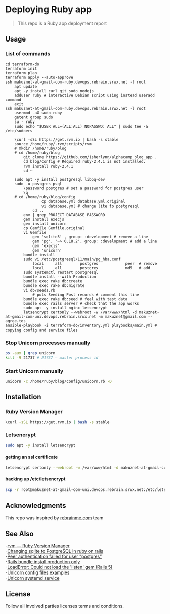 # Deploying Ruby app
> This repo is a Ruby app deployment report

## Usage  
### List of commands
```
cd terraform-do
terraform init
terraform plan
terraform apply --auto-approve
ssh makuznet-at-gmail-com-ruby.devops.rebrain.srwx.net -l root
    apt update
    apt -y install curl git sudo nodejs
    adduser ruby # interactive Debian script using instead useradd command
    exit
ssh makuznet-at-gmail-com-ruby.devops.rebrain.srwx.net -l root
    usermod -aG sudo ruby
    getent group sudo
    su - ruby
    sudo echo "$USER ALL=(ALL:ALL) NOPASSWD: ALL" | sudo tee -a /etc/sudoers

    \curl -sSL https://get.rvm.io | bash -s stable
    source /home/ruby/.rvm/scripts/rvm
    # mkdir /home/ruby/blog
    # cd /home/ruby/blog
        git clone https://github.com/1sherlynn/alphacamp_blog_app .
        cd blog/config # Required ruby-2.4.1 is not installed.
        rvm install ruby-2.4.1
        cd ~
    
    sudo apt -y install postgresql libpq-dev
    sudo -u postgres psql
        \password postgres # set a password for postgres user
        \q
    # cd /home/ruby/blog/config
                cp database.yml database.yml.original
                vi database.yml # change lite to postgresql        
            cd ..      
        env | grep PROJECT_DATABASE_PASSWORD
        gem install execjs
        gem install unicorn
        cp Gemfile Gemfile.original
        vi Gemfile
            gem 'sqlite3' , group: :development # remove a line
            gem 'pg', '~> 0.18.2', group: :development # add a line
            gem 'execjs'
            gem 'unicorn'
        bundle install
        sudo vi /etc/postgresql/11/main/pg_hba.conf
            local     all        postgres            peer  # remove
            local     all        postgres            md5   # add
        sudo systemctl restart postgresql
        bundle install --with Production
        bundle exec rake db:create
        bundle exec rake db:migrate
        vi db/seeds.rb
            # puts Seeding Post records # comment this line
        bundle exec rake db:seed # feel with test data
        bundle exec rails server # check that the app works
        sudo apt -y install nginx letsencrypt
        letsencrypt certonly --webroot -w /var/www/html -d makuznet-at-gmail-com-uni.devops.rebrain.srwx.net -m makuznet@gmail.com --agree-tos
ansible-playbook -i terraform-do/inventory.yml playbooks/main.yml # copying config and service files        
```
### Stop Unicorn processes manually
```bash
ps -aux | grep unicorn
kill -9 21737 # 21737 — master process id
```
### Start Unicorn manually
```bash
unicorn -c /home/ruby/blog/config/unicorn.rb -D
```

## Installation
### Ruby Version Manager
```bash
\curl -sSL https://get.rvm.io | bash -s stable
```
### Letsencrypt
```bash
sudo apt -y install letsencrypt
```
#### getting an ssl certificate
```bash
letsencrypt certonly --webroot -w /var/www/html -d makuznet-at-gmail-com-uni.devops.rebrain.srwx.net -m makuznet@gmail.com --agree-tos
```
#### backing up /etc/letsencrypt
```bash
scp -r root@makuznet-at-gmail-com-uni.devops.rebrain.srwx.net:/etc/letsencrypt ~/Documents/rebrain/deploy-js/
```
## Acknowledgments
This repo was inspired by [rebrainme.com](https://rebrainme.com) team

## See Also
-[rvm — Ruby Version Manager](https://rvm.io)  
-[Changing sqlite to PostgreSQL in ruby on rails](https://stackoverflow.com/questions/50311186/changing-sqlite-to-postgresql-in-ruby-on-rails)  
-[Peer authentication failed for user “postgres”](https://stackoverflow.com/questions/18664074/getting-error-peer-authentication-failed-for-user-postgres-when-trying-to-ge)  
-[Rails bundle install production only](https://stackoverflow.com/questions/10912614/rails-bundle-install-production-only)  
-[LoadError: Could not load the 'listen' gem (Rails 5)](https://stackoverflow.com/questions/38663706/loaderror-could-not-load-the-listen-gem-rails-5)  
-[Unicorn config files examples](https://yhbt.net/unicorn/examples/)  
-[Unicorn systemd service](https://www.ralfebert.de/tutorials/rails-deployment/)  

## License
Follow all involved parties licenses terms and conditions.
